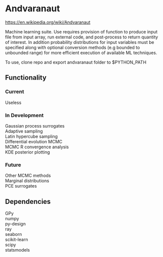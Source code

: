 # Andvaranaut

https://en.wikipedia.org/wiki/Andvaranaut  

Machine learning suite. Use requires provision of function to produce input file from input array, run external code, and post-process to return quantity of interest. In addition probability distributions for input variables must be specified along with optional conversion methods (e.g bounded to unbounded range) for more efficient execution of available ML techniques.  

To use, clone repo and export andvaranaut folder to $PYTHON_PATH

## Functionality

### Current

Useless

### In Development

Gaussian process surrogates  
Adaptive sampling  
Latin hypercube sampling  
Differential evolution MCMC  
MCMC R convergence analysis  
KDE posterior plotting  

### Future

Other MCMC methods  
Marginal distributions  
PCE surrogates  

## Dependencies

GPy  
numpy  
py-design  
ray  
seaborn  
scikit-learn  
scipy  
statsmodels  

